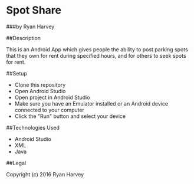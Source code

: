 # Spot Share

###by Ryan Harvey

##Description

This is an Android App which gives people the ability to post parking spots that they own for rent during specified hours, and for others to seek spots for rent. 

##Setup 

* Clone this repository 
* Open Android Studio
* Open project in Android Studio
* Make sure you have an Emulator installed or an Android device connected to your computer
* Click the "Run" button and select your device

##Technologies Used
 
* Android Studio
* XML
* Java

##Legal

Copyright (c) 2016 Ryan Harvey

